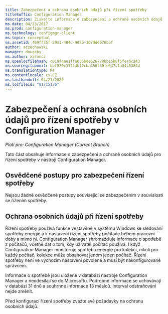 ```yaml
---
title: Zabezpečení a ochrana osobních údajů při řízení spotřeby
titleSuffix: Configuration Manager
description: Získejte informace o zabezpečení a ochraně osobních údajů pro řízení spotřeby v Configuration Manager.
ms.date: 04/23/2017
ms.prod: configuration-manager
ms.technology: configmgr-client
ms.topic: conceptual
ms.assetid: 469ff35f-59a1-484d-902b-107dd6070baf
author: aczechowski
manager: dougeby
ms.author: aaroncz
ms.openlocfilehash: c019faee1ffa035bde626778bb15b8f5feabc243
ms.sourcegitcommit: bbf820c35414bf2cba356f30fe047c1a34c5384d
ms.translationtype: MT
ms.contentlocale: cs-CZ
ms.lasthandoff: 04/21/2020
ms.locfileid: "81715176"
---
```

# <a name="security-and-privacy-for-power-management-in-configuration-manager"></a>Zabezpečení a ochrana osobních údajů pro řízení spotřeby v Configuration Manager

*Platí pro: Configuration Manager (Current Branch)*

Tato část obsahuje informace o zabezpečení a ochraně osobních údajů pro řízení spotřeby v nástroji Configuration Manager.  

## <a name="security-best-practices-for-power-management"></a>Osvědčené postupy pro zabezpečení řízení spotřeby  
 Nejsou žádné osvědčené postupy související se zabezpečením v souvislosti se řízením spotřeby.  

## <a name="privacy-information-for-power-management"></a>Ochrana osobních údajů při řízení spotřeby  
 Řízení spotřeby používá funkce vestavěné v systému Windows ke sledování spotřeby energie a k nastavení řízení spotřeby počítače během pracovní doby a mimo ni. Configuration Manager shromažďuje informace o spotřebě z počítačů, včetně dat o tom, kdy uživatel počítač používá. I když Configuration Manager monitoruje spotřebu energie pro kolekci, nikoli pro každý počítač, kolekce může obsahovat jenom jeden počítač. Řízení spotřeby není ve výchozím nastavení povolené a musí být nakonfigurované správcem.  

 Informace o spotřebě jsou uložené v databázi nástroje Configuration Manager a neodesílají se do Microsoftu. Podrobné informace se uchovávají v databázi 31 dnů a souhrnné informace 13 měsíců. Interval odstraňování nejde změnit.  

 Před konfigurací řízení spotřeby zvažte své požadavky na ochranu osobních údajů.  
